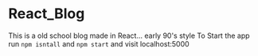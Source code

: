 # React_Blog
This is a old school blog made in React...  early 90's style
To Start the app run `npm isntall` and  `npm start` and visit localhost:5000
